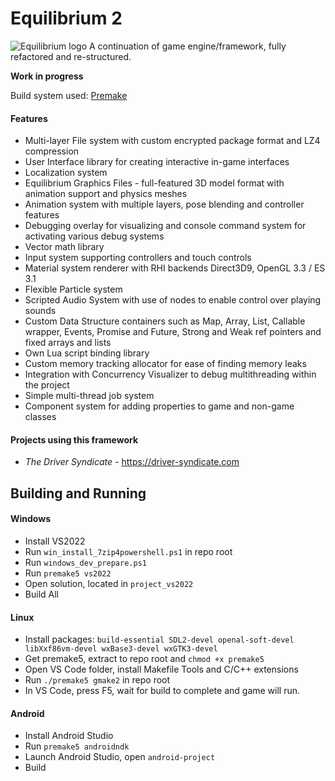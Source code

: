 # Equilibrium 2

![Equilibrium logo](https://i.ibb.co/dpyGps8/eq2-engine-logo.jpg)
A continuation of game engine/framework, fully refactored and re-structured.

**Work in progress**

Build system used: [Premake](https://premake.github.io/)

#### Features
- Multi-layer File system with custom encrypted package format and LZ4 compression
- User Interface library for creating interactive in-game interfaces
- Localization system
- Equilibrium Graphics Files - full-featured 3D model format with animation support and physics meshes
- Animation system with multiple layers, pose blending and controller features
- Debugging overlay for visualizing and console command system for activating various debug systems
- Vector math library
- Input system supporting controllers and touch controls
- Material system renderer with RHI backends Direct3D9, OpenGL 3.3 / ES 3.1
- Flexible Particle system
- Scripted Audio System with use of nodes to enable control over playing sounds
- Custom Data Structure containers such as Map, Array, List, Callable wrapper, Events, Promise and Future, Strong and Weak ref pointers and fixed arrays and lists
- Own Lua script binding library
- Custom memory tracking allocator for ease of finding memory leaks
- Integration with Concurrency Visualizer to debug multithreading within the project
- Simple multi-thread job system
- Component system for adding properties to game and non-game classes

#### Projects using this framework
- *The Driver Syndicate* - https://driver-syndicate.com

## Building and Running

#### Windows
- Install VS2022
- Run `win_install_7zip4powershell.ps1` in repo root
- Run `windows_dev_prepare.ps1`
- Run `premake5 vs2022`
- Open solution, located in `project_vs2022`
- Build All

#### Linux
- Install packages: `build-essential SDL2-devel openal-soft-devel libXxf86vm-devel wxBase3-devel wxGTK3-devel`
- Get premake5, extract to repo root and `chmod +x premake5`
- Open VS Code folder, install Makefile Tools and C/C++ extensions
- Run `./premake5 gmake2` in repo root
- In VS Code, press F5, wait for build to complete and game will run.

#### Android
- Install Android Studio
- Run `premake5 androidndk`
- Launch Android Studio, open `android-project`
- Build

